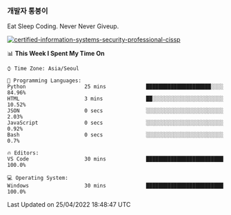 ### 개발자 통붕이
Eat Sleep Coding.
Never Never Giveup.

[![certified-information-systems-security-professional-cissp](https://user-images.githubusercontent.com/44606727/157613689-acd84ec6-5f8f-4e79-89d9-a8d51f033634.png)](https://www.credly.com/badges/f394a010-85a0-450b-9136-8043af01d71c/public_url)

<!--START_SECTION:waka-->
📊 **This Week I Spent My Time On** 

```text
⌚︎ Time Zone: Asia/Seoul

💬 Programming Languages: 
Python                   25 mins             █████████████████████░░░░   84.96% 
HTML                     3 mins              ██░░░░░░░░░░░░░░░░░░░░░░░   10.52% 
JSON                     0 secs              ░░░░░░░░░░░░░░░░░░░░░░░░░   2.03% 
JavaScript               0 secs              ░░░░░░░░░░░░░░░░░░░░░░░░░   0.92% 
Bash                     0 secs              ░░░░░░░░░░░░░░░░░░░░░░░░░   0.7%

🔥 Editors: 
VS Code                  30 mins             █████████████████████████   100.0%

💻 Operating System: 
Windows                  30 mins             █████████████████████████   100.0%

```


 Last Updated on 25/04/2022 18:48:47 UTC
<!--END_SECTION:waka-->
